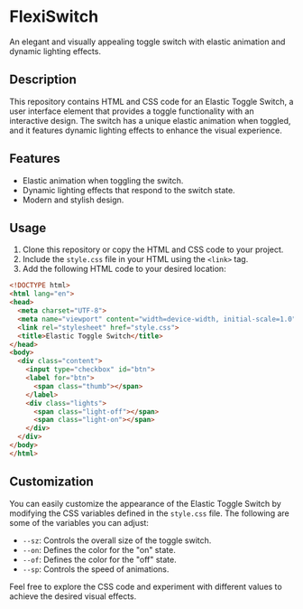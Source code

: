 # FlexiSwitch

An elegant and visually appealing toggle switch with elastic animation and dynamic lighting effects.

## Description
This repository contains HTML and CSS code for an Elastic Toggle Switch, a user interface element that provides a toggle functionality with an interactive design. The switch has a unique elastic animation when toggled, and it features dynamic lighting effects to enhance the visual experience.

## Features
* Elastic animation when toggling the switch.
* Dynamic lighting effects that respond to the switch state.
* Modern and stylish design.

## Usage
1. Clone this repository or copy the HTML and CSS code to your project.
2. Include the `style.css` file in your HTML using the `<link>` tag.
3. Add the following HTML code to your desired location:
```HTML
<!DOCTYPE html>
<html lang="en">
<head>
  <meta charset="UTF-8">
  <meta name="viewport" content="width=device-width, initial-scale=1.0">
  <link rel="stylesheet" href="style.css">
  <title>Elastic Toggle Switch</title>
</head>
<body>
  <div class="content">
    <input type="checkbox" id="btn">
    <label for="btn">
      <span class="thumb"></span>
    </label>
    <div class="lights">
      <span class="light-off"></span>
      <span class="light-on"></span>
    </div>
  </div>
</body>
</html>
```

## Customization
You can easily customize the appearance of the Elastic Toggle Switch by modifying the CSS variables defined in the `style.css` file. The following are some of the variables you can adjust:

* `--sz`: Controls the overall size of the toggle switch.
* `--on`: Defines the color for the "on" state.
* `--of`: Defines the color for the "off" state.
* `--sp`: Controls the speed of animations.
  
Feel free to explore the CSS code and experiment with different values to achieve the desired visual effects.
